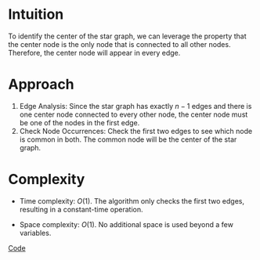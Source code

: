 # Intuition
To identify the center of the star graph, we can leverage the property that the center node is the only node that is connected to all other nodes. Therefore, the center node will appear in every edge.

# Approach
1. Edge Analysis: Since the star graph has exactly $n−1$ edges and there is one center node connected to every other node, the center node must be one of the nodes in the first edge.
2. Check Node Occurrences: Check the first two edges to see which node is common in both. The common node will be the center of the star graph.


# Complexity
- Time complexity:
$O(1)$. The algorithm only checks the first two edges, resulting in a constant-time operation.

- Space complexity:
$O(1)$. No additional space is used beyond a few variables.

[Code](./1791-Find-Center-of-Star-Graph.ts)